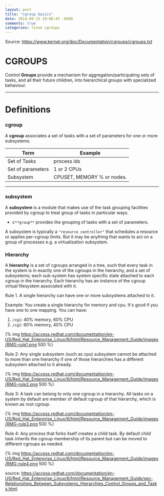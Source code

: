 ```yaml
---
layout: post
title: "cgroup basics"
date: 2014-09-15 19:08:43 -0500
comments: true
categories: linux cgroups
---
```


Source: https://www.kernel.org/doc/Documentation/cgroups/cgroups.txt

CGROUPS
===

Control **Groups** provide a mechanism for aggregation/participating sets of tasks, and all their future children, into hierarchical groups with specialized behaviour.

---

Definitions
===

### cgroup
A **cgroup** associates a set of tasks with a set of parameters for one or more subsystems.

Term              | Example
------------------|---------
Set of Tasks      | process ids
Set of parameters | 1 or 2 CPUs
Subsystem         | CPUSET, MEMORY % or nodes.

---

### subsystem

A **subsystem** is a module that makes use of the task grouping facilities provided by cgroup to treat group of tasks in particular ways.

- c`**group**` provides the grouping of tasks with a set of parameters.

A subsystem is typically a `"resource controller"` that schedules a resource or applies per-cgroup limits. But it may be anything that wants to act on a group of processes e.g. a virtualization subsystem.

### Hierarchy

A **hierarchy** is a set of cgroups arranged in a tree, such that every task in the system is in exactly one of the cgroups in the hierarchy, and a set of subsystems; each sub-system has system specific state attached to each cgroup in the hierarchy. Each hierarchy has an instance of the cgroup virtual filesystem associated with it.



Rule 1. A single hierarchy can have one or more subsystems attached to it.

Example: You create a single hierarchy for memory and cpu. It's good if you have one to one mapping. You can have:

1. `/cg1`: 40% memory, 60% CPU
2. `/cg2`: 60% memory, 40% CPU

{% img https://access.redhat.com/documentation/en-US/Red_Hat_Enterprise_Linux/6/html/Resource_Management_Guide/images/RMG-rule1.png 500 %}

Rule 2: Any single subsystem (such as cpu) subsystem cannot be attached to more than one hierarchy if one of those hierarchies has a different subsystem attached to it already.


{% img https://access.redhat.com/documentation/en-US/Red_Hat_Enterprise_Linux/6/html/Resource_Management_Guide/images/RMG-rule2.png 500 %}

Rule 3: A task can belong to only one cgroup in a hierarchy. All tasks on a system by default are member of default cgroup of that hierarchy, which is known as root cgroup.

{% img https://access.redhat.com/documentation/en-US/Red_Hat_Enterprise_Linux/6/html/Resource_Management_Guide/images/RMG-rule3.png 500 %}

Rule 4: Any process that forks itself creates a child task. By default child task inherits the cgroup membership of its parent but can be moved to different cgroups as needed.

{% img https://access.redhat.com/documentation/en-US/Red_Hat_Enterprise_Linux/6/html/Resource_Management_Guide/images/RMG-rule4.png 500 %}

source: https://access.redhat.com/documentation/en-US/Red_Hat_Enterprise_Linux/6/html/Resource_Management_Guide/sec-Relationships_Between_Subsystems_Hierarchies_Control_Groups_and_Tasks.html
